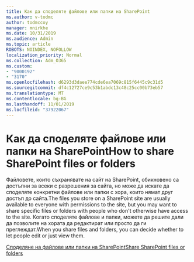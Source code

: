 ```yaml
---
title: Как да споделяте файлове или папки на SharePoint
ms.author: v-todmc
author: todmccoy
manager: mnirkhe
ms.date: 10/31/2019
ms.audience: Admin
ms.topic: article
ROBOTS: NOINDEX, NOFOLLOW
localization_priority: Normal
ms.collection: Adm_O365
ms.custom:
- "9000192"
- "3170"
ms.openlocfilehash: d6293d3daee774cde6ea7069c815f6445c9c31d5
ms.sourcegitcommit: df4c12727ce9c53b1abdc13c48c25cc00b73eb57
ms.translationtype: MT
ms.contentlocale: bg-BG
ms.lasthandoff: 11/01/2019
ms.locfileid: "37922067"
---
```

# <a name="how-to-share-sharepoint-files-or-folders"></a><span data-ttu-id="d12e1-102">Как да споделяте файлове или папки на SharePoint</span><span class="sxs-lookup"><span data-stu-id="d12e1-102">How to share SharePoint files or folders</span></span>

<span data-ttu-id="d12e1-103">Файловете, които съхранявате на сайт на SharePoint, обикновено са достъпни за всеки с разрешения за сайта, но може да искате да споделяте конкретни файлове или папки с хора, които нямат друг достъп до сайта.</span><span class="sxs-lookup"><span data-stu-id="d12e1-103">The files you store on a SharePoint site are usually available to everyone with permissions to the site, but you may want to share specific files or folders with people who don't otherwise have access to the site.</span></span> <span data-ttu-id="d12e1-104">Когато споделяте файлове и папки, можете да решите дали да позволите на хората да редактират или просто да ги преглеждат.</span><span class="sxs-lookup"><span data-stu-id="d12e1-104">When you share files and folders, you can decide whether to let people edit or just view them.</span></span>

[<span data-ttu-id="d12e1-105">Споделяне на файлове или папки на SharePoint</span><span class="sxs-lookup"><span data-stu-id="d12e1-105">Share SharePoint files or folders</span></span>](https://support.office.com/article/share-sharepoint-files-or-folders-1fe37332-0f9a-4719-970e-d2578da4941c?ui=en-US&rs=en-US&ad=US)